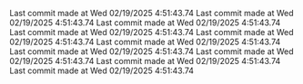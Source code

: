  
Last commit made at Wed 02/19/2025  4:51:43.74 
Last commit made at Wed 02/19/2025  4:51:43.74 
Last commit made at Wed 02/19/2025  4:51:43.74 
Last commit made at Wed 02/19/2025  4:51:43.74 
Last commit made at Wed 02/19/2025  4:51:43.74 
Last commit made at Wed 02/19/2025  4:51:43.74 
Last commit made at Wed 02/19/2025  4:51:43.74 
Last commit made at Wed 02/19/2025  4:51:43.74 
Last commit made at Wed 02/19/2025  4:51:43.74 
Last commit made at Wed 02/19/2025  4:51:43.74 
